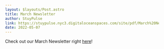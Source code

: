 ```yaml
---
layout: $layouts/Post.astro
title: March Newsletter
author: StuyPulse
link: https://stuypulse.nyc3.digitaloceanspaces.com/site/pdf/March%20Newsletter%202022.pdf
date: 2022-05-07
---
```

Check out our March Newsletter right [here](https://stuypulse.nyc3.digitaloceanspaces.com/site/pdf/March%20Newsletter%202022.pdf)!
